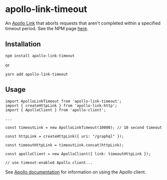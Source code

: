 # apollo-link-timeout

An [Apollo Link](https://www.apollographql.com/docs/link/) that aborts requests that aren't completed within a specified timeout period. See the NPM page [here](https://www.npmjs.com/package/apollo-link-timeout).

## Installation
```
npm install apollo-link-timeout
```
or
```
yarn add apollo-link-timeout
```

## Usage
```
import ApolloLinkTimeout from 'apollo-link-timeout';
import { createHttpLink } from 'apollo-link-http';
import { ApolloClient } from 'apollo-client';

...

const timeoutLink = new ApolloLinkTimeout(10000); // 10 second timeout

const httpLink = createHttpLink({ uri: "/graphql" });

const timeoutHttpLink = timeoutLink.concat(httpLink);

const apolloClient = new ApolloClient({ link: timeoutHttpLink });

// use timeout-enabled Apollo client...
```

See [Apollo documentation](https://www.apollographql.com/client) for information on using the Apollo client.
